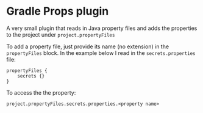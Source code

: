 # Gradle Props plugin

A very small plugin that reads in Java property files 
and adds the properties to the project under `project.propertyFiles`

To add a property file, just provide its name (no extension) in the
`propertyFiles` block. In the example below I read in the `secrets.properties`
file:

````
propertyFiles {
    secrets {}
}
````

To access the the property:

````
project.propertyFiles.secrets.properties.<property name>
````
